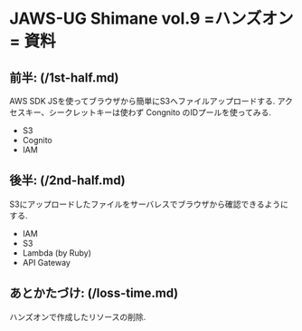 # JAWS-UG Shimane vol.9 =ハンズオン= 資料


## 前半: (/1st-half.md)

AWS SDK JSを使ってブラウザから簡単にS3へファイルアップロードする.
アクセスキー、シークレットキーは使わず Congnito のIDプールを使ってみる.
- S3
- Cognito
- IAM


## 後半: (/2nd-half.md)

S3にアップロードしたファイルをサーバレスでブラウザから確認できるようにする.
- IAM
- S3
- Lambda (by Ruby)
- API Gateway


## あとかたづけ: (/loss-time.md)

ハンズオンで作成したリソースの削除.
